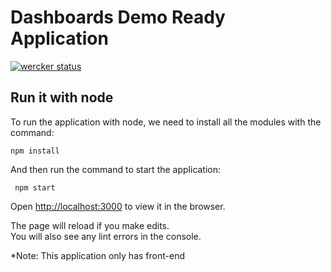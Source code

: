 # Dashboards  Demo Ready Application

[![wercker status](https://app.wercker.com/status/20f1a937546085b8e27346ca8cccb95e/s/master "wercker status")](https://app.wercker.com/project/byKey/20f1a937546085b8e27346ca8cccb95e)

## Run it with node

To run the application with node, we need to install all the modules with the command:

```
npm install
```
And then run the command to start the application:

```
 npm start
```

Open [http://localhost:3000](http://localhost:3000) to view it in the browser.

The page will reload if you make edits.<br>
You will also see any lint errors in the console.

*Note: This application only has front-end
